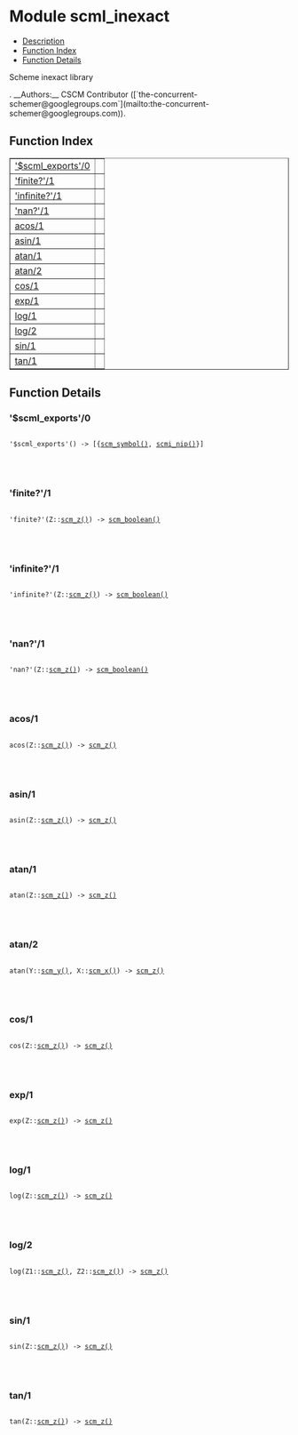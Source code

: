 

# Module scml_inexact #
* [Description](#description)
* [Function Index](#index)
* [Function Details](#functions)


<p>Scheme inexact library</p>.
__Authors:__ CSCM Contributor ([`the-concurrent-schemer@googlegroups.com`](mailto:the-concurrent-schemer@googlegroups.com)).
<a name="index"></a>

## Function Index ##


<table width="100%" border="1" cellspacing="0" cellpadding="2" summary="function index"><tr><td valign="top"><a href="#%24scml_exports-0">'$scml_exports'/0</a></td><td></td></tr><tr><td valign="top"><a href="#finite%3f-1">'finite?'/1</a></td><td></td></tr><tr><td valign="top"><a href="#infinite%3f-1">'infinite?'/1</a></td><td></td></tr><tr><td valign="top"><a href="#nan%3f-1">'nan?'/1</a></td><td></td></tr><tr><td valign="top"><a href="#acos-1">acos/1</a></td><td></td></tr><tr><td valign="top"><a href="#asin-1">asin/1</a></td><td></td></tr><tr><td valign="top"><a href="#atan-1">atan/1</a></td><td></td></tr><tr><td valign="top"><a href="#atan-2">atan/2</a></td><td></td></tr><tr><td valign="top"><a href="#cos-1">cos/1</a></td><td></td></tr><tr><td valign="top"><a href="#exp-1">exp/1</a></td><td></td></tr><tr><td valign="top"><a href="#log-1">log/1</a></td><td></td></tr><tr><td valign="top"><a href="#log-2">log/2</a></td><td></td></tr><tr><td valign="top"><a href="#sin-1">sin/1</a></td><td></td></tr><tr><td valign="top"><a href="#tan-1">tan/1</a></td><td></td></tr></table>


<a name="functions"></a>

## Function Details ##

<a name="%24scml_exports-0"></a>

### '$scml_exports'/0 ###


<pre><code>
'$scml_exports'() -&gt; [{<a href="#type-scm_symbol">scm_symbol()</a>, <a href="#type-scmi_nip">scmi_nip()</a>}]
</code></pre>

<br></br>



<a name="finite%3f-1"></a>

### 'finite?'/1 ###


<pre><code>
'finite?'(Z::<a href="#type-scm_z">scm_z()</a>) -&gt; <a href="#type-scm_boolean">scm_boolean()</a>
</code></pre>

<br></br>



<a name="infinite%3f-1"></a>

### 'infinite?'/1 ###


<pre><code>
'infinite?'(Z::<a href="#type-scm_z">scm_z()</a>) -&gt; <a href="#type-scm_boolean">scm_boolean()</a>
</code></pre>

<br></br>



<a name="nan%3f-1"></a>

### 'nan?'/1 ###


<pre><code>
'nan?'(Z::<a href="#type-scm_z">scm_z()</a>) -&gt; <a href="#type-scm_boolean">scm_boolean()</a>
</code></pre>

<br></br>



<a name="acos-1"></a>

### acos/1 ###


<pre><code>
acos(Z::<a href="#type-scm_z">scm_z()</a>) -&gt; <a href="#type-scm_z">scm_z()</a>
</code></pre>

<br></br>



<a name="asin-1"></a>

### asin/1 ###


<pre><code>
asin(Z::<a href="#type-scm_z">scm_z()</a>) -&gt; <a href="#type-scm_z">scm_z()</a>
</code></pre>

<br></br>



<a name="atan-1"></a>

### atan/1 ###


<pre><code>
atan(Z::<a href="#type-scm_z">scm_z()</a>) -&gt; <a href="#type-scm_z">scm_z()</a>
</code></pre>

<br></br>



<a name="atan-2"></a>

### atan/2 ###


<pre><code>
atan(Y::<a href="#type-scm_y">scm_y()</a>, X::<a href="#type-scm_x">scm_x()</a>) -&gt; <a href="#type-scm_z">scm_z()</a>
</code></pre>

<br></br>



<a name="cos-1"></a>

### cos/1 ###


<pre><code>
cos(Z::<a href="#type-scm_z">scm_z()</a>) -&gt; <a href="#type-scm_z">scm_z()</a>
</code></pre>

<br></br>



<a name="exp-1"></a>

### exp/1 ###


<pre><code>
exp(Z::<a href="#type-scm_z">scm_z()</a>) -&gt; <a href="#type-scm_z">scm_z()</a>
</code></pre>

<br></br>



<a name="log-1"></a>

### log/1 ###


<pre><code>
log(Z::<a href="#type-scm_z">scm_z()</a>) -&gt; <a href="#type-scm_z">scm_z()</a>
</code></pre>

<br></br>



<a name="log-2"></a>

### log/2 ###


<pre><code>
log(Z1::<a href="#type-scm_z">scm_z()</a>, Z2::<a href="#type-scm_z">scm_z()</a>) -&gt; <a href="#type-scm_z">scm_z()</a>
</code></pre>

<br></br>



<a name="sin-1"></a>

### sin/1 ###


<pre><code>
sin(Z::<a href="#type-scm_z">scm_z()</a>) -&gt; <a href="#type-scm_z">scm_z()</a>
</code></pre>

<br></br>



<a name="tan-1"></a>

### tan/1 ###


<pre><code>
tan(Z::<a href="#type-scm_z">scm_z()</a>) -&gt; <a href="#type-scm_z">scm_z()</a>
</code></pre>

<br></br>



